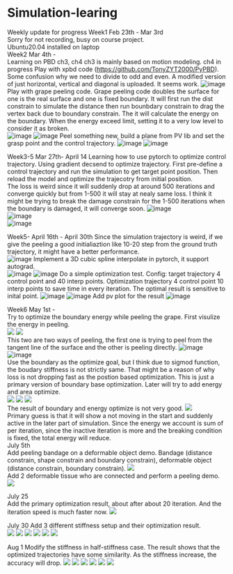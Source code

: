 # Simulation-learing
Weekly update for progress
Week1 Feb 23th - Mar 3rd  
Sorry for not recording, busy on course project.  
Ubuntu20.04 installed on laptop  
Week2 Mar 4th -  
Learning on PBD ch3, ch4
ch3 is mainly based on motion modeling.
ch4 in progress
Play with xpbd code (https://github.com/TonyZYT2000/PyPBD). Some confusion why we need to divide to odd and even. A modified version of just horizontal, vertical and diagonal is uploaded. It seems work.
![image](n=30.png)  
Play with grape peeling code. Grape peeling code doubles the surface for one is the real surface and one is fixed boundary. It will first run the dist constrain to simulate the distance then run bounbdary constrain to drag the vertex back due to boundary constrain. The it will calculate the energy on the boundary. When the energy exceed limit, setting it to a very low level to consider it as broken.  
![image](boundary_constrain_high_energy.png)
![image](boundary_constrain_low_energy.png)
Peel something new, build a plane from PV lib and set the grasp point and the control trajectory.
![image](peel_plane.png)
![image](peel_plane_animate.png)

Week3-5 Mar 27th- April 14
Learning how to use pytorch to optimize control trajectory. Using gradient decsend to optimize trajectory. First pre-define a control trajectory and run the simulation to get target point position. Then reload the model and optimize the trajecotry from initial position.  
The loss is weird since it will suddenly drop at around 500 iterations and converge quickly but from 1-500 it will stay at nealy same loss. I think it might be trying to break the damage constrain for the 1-500 iterations when the boundary is damaged, it will converge soon.
![image](simulation.png)  
![image](test.png)  
![image](loss.png)  

Week5- April 16th -  April 30th
Since the simulation trajectory is weird, if we give the peeling a good initialiaztion like 10-20 step from the ground truth trajectory, it might have a better performance.  
![image](PBD_peel/20_step_init.png)
Implement a 3D cubic spline interpolate in pytorch, it support autograd.  
![image](PBD_peel/spline_test.png)
![image](PBD_peel/spline_test_loss.png)
Do a simple optimization test. Config: target trajectory 4 control point and 40 interp points. Optimization trajectory 4 control point 10 interp points to save time in every iteration. The optimal result is sensitive to inital point. 
![image](PBD_peel/fix_startpoint_optimization.png)
![image](PBD_peel/fix_startpoint_loss.png)
Add pv plot for the result
![image](PBD_peel/pv_view.png)

Week6 May 1st -  
Try to optimize the boundary energy while peeling the grape. First visulize the energy in peeling.  
![](https://github.com/ZYCRC/Simulation-learing/blob/main/PBD_peel/energy.gif)
![](https://github.com/ZYCRC/Simulation-learing/blob/main/PBD_peel/energy_direct.gif)  
This two are two ways of peeling, the first one is trying to peel from the tangent line of the surface and the other is peeling directly.
![image](PBD_peel/boundary_energy_per_iter.png)
![image](PBD_peel/total_number_tenseboundary_per_iter.png)  
Use the boundary as the optimize goal, but I think due to sigmod function, the boudary stiffness is not strictly same. That might be a reason of why loss is not dropping fast as the postion based optimization. This is just a primary version of boundary base optimization. Later will try to add energy and area optimize.  
![](https://github.com/ZYCRC/Simulation-learing/blob/main/PBD_peel/boundary_based_optimize.gif)
![](https://github.com/ZYCRC/Simulation-learing/blob/main/PBD_peel/boundary_based_optimize_tilted1.gif)
![](https://github.com/ZYCRC/Simulation-learing/blob/main/PBD_peel/boundary_based_optimize_tilted2.gif)  
The result of boundary and energy optimize is not very good.
![](https://github.com/ZYCRC/Simulation-learing/blob/main/PBD_peel/boundary_energy_based_optimize.gif)  
Primary guess is that it will show a not moving in the start and suddenly active in the later part of simulation. Since the energy we account is sum of per iteration, since the inactive iteration is more and the breaking condition is fixed, the total energy will reduce.  
July 5th  
Add peeling bandage on a deformable object demo. Bandage (distance constrain, shape constrain and boundary constrain), deformable object (distance constrain, boundary constrain).
![](PBD_peel/bandage/skin_bandage.gif)  
Add 2 deformable tissue who are connected and perform a peeling demo.
![](PBD_peel/bandage/tissue2tissue.gif)  

July 25  
Add the primary optimization result, about after about 20 iteration. And the iteration speed is much faster now.
![](PBD_peel/bandage_debug/tissue2tissue_opt.gif)

July 30
Add 3 different stiffness setup and their optimization result.  
![](PBD_peel/bandage_setup/stiffness_scenario_1.png)
![](PBD_peel/bandage_setup/tis2tis_stiffness_scenario1_itr80.gif)
![](PBD_peel/bandage_setup/stiffness_scenario_2.png)
![](PBD_peel/bandage_setup/tis2tis_stiffness_scenario2_itr87.gif)
![](PBD_peel/bandage_setup/stiffness_scenario_3.png)
![](PBD_peel/bandage_setup/tis2tis_stiffness_scenario3_itr40.gif)  

Aug 1
Modify the stiffness in half-stiffness case. The result shows that the optimized trajectories have some similarity. As the stiffness increase, the accuracy will drop.
![](PBD_peel/bandage_setup/stiffness_scenario_4.png)
![](PBD_peel/bandage_setup/tis2tis_stiffness_scenario4_itr151.gif)
![](PBD_peel/bandage_setup/stiffness_scenario_5.png)
![](PBD_peel/bandage_setup/tis2tis_stiffness_scenario5_itr40.gif)
![](PBD_peel/bandage_setup/stiffness_scenario_6.png)
![](PBD_peel/bandage_setup/tis2tis_stiffness_scenario6_itr119.gif)  
